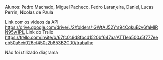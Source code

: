 Alunos: Pedro Machado, Miguel Pacheco, Pedro Laranjeira, Daniel, Lucas Perrin, Nicolas de Paula


Link com os videos da API https://drive.google.com/drive/u/2/folders/1GWtAJ52Yrs94CqkuB2v6faMlRN95w1PIL
Link do Trello https://trello.com/invite/b/67fc0c9d8fbcd1520bf647aa/ATTIea500a5f777eecb50a5eb026cf450a2b853B2CD0/trabalho

Não foi utilizado diagrama
